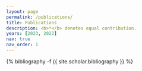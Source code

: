```yaml
---
layout: page
permalink: /publications/
title: Publications
description: <b>*</b> denotes equal contribution.
years: [2023, 2022]
nav: true
nav_order: 1
---
```

<!-- _pages/publications.md -->
<div class="publications">

{% bibliography -f {{ site.scholar.bibliography }} %}

</div>